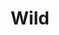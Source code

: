 ---
layout: prefab
title: Wild
data_file: Wild
parent: Prefabs
nav_exclude: true
search_exclude: false
---